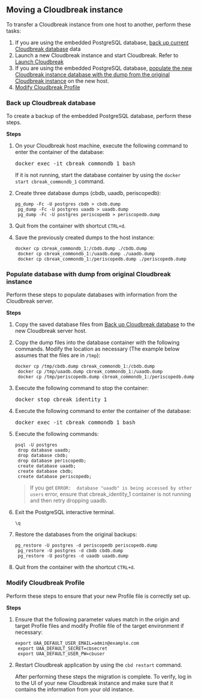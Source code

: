 ## Moving a Cloudbreak instance

To transfer a Cloudbreak instance from one host to another, perform these tasks:

1. If you are using the embedded PostgreSQL database, [back up current Cloudbreak database](#back-up-cloudbreak-database) data  
2. Launch a new Cloudbreak instance and start Cloudbreak. Refer to [Launch Cloudbreak](index.md#launch-cloudbreak)   
3. If you are using the embedded PostgreSQL database, [populate the new Cloudbreak instance database with the dump from the original Cloudbreak instance](#populate-database-with-dump-from-original-cloudbreak-instance) on the new host.  
4. [Modify Cloudbreak Profile](#modify-cloudbreak-profile)  


### Back up Cloudbreak database 

To create a backup of the embedded PostgreSQL database, perform these steps.

**Steps** 

1. On your Cloudbreak host machine, execute the following  command to enter the container of the database:

    <pre>docker exec -it cbreak_commondb_1 bash</pre> 
    If it is not running, start the database container by using the `docker start cbreak_commondb_1` command.

3. Create three database dumps (cbdb, uaadb, periscopedb):  

    <pre><small>pg_dump -Fc -U postgres cbdb > cbdb.dump
    pg_dump -Fc -U postgres uaadb > uaadb.dump
    pg_dump -Fc -U postgres periscopedb > periscopedb.dump</small></pre>
                
4. Quit from the container with shortcut `CTRL+d`.

5. Save the previously created dumps to the host instance:               

    <pre><small>docker cp cbreak_commondb_1:/cbdb.dump ./cbdb.dump
    docker cp cbreak_commondb_1:/uaadb.dump ./uaadb.dump
    docker cp cbreak_commondb_1:/periscopedb.dump ./periscopedb.dump</small></pre>



### Populate database with dump from original Cloudbreak instance

Perform these steps to populate databases with information from the Cloudbreak server.

**Steps** 

1. Copy the saved database files from [Back up Cloudbreak database](#back-up-cloudbreak-database) to the new Cloudbreak server host.

2. Copy the dump files into the database container with the following commands. Modify the location as necessary (The example below assumes that the files are in `/tmp`):

    <pre><small>docker cp /tmp/cbdb.dump cbreak_commondb_1:/cbdb.dump
    docker cp /tmp/uaadb.dump cbreak_commondb_1:/uaadb.dump
    docker cp /tmp/periscopedb.dump cbreak_commondb_1:/periscopedb.dump</small></pre>
   
3. Execute the following command to stop the container:

    <pre>docker stop cbreak_identity_1</pre>

4. Execute the following command to enter the container of the database:

    <pre>docker exec -it cbreak_commondb_1 bash</pre>

5. Execute the following commands:
   
    <pre><small>psql -U postgres
    drop database uaadb;
    drop database cbdb;
    drop database periscopedb;
    create database uaadb;
    create database cbdb;
    create database periscopedb;</small></pre>
 
    > If you get `ERROR:  database "uaadb" is being accessed by other users` error, ensure that    cbreak_identity_1 container is not running and then retry dropping uaadb.  

5. Exit the PostgreSQL interactive terminal.
    <pre><small>\q</small></pre> 
     
6. Restore the databases from the original backups:
   
    <pre><small>pg_restore -U postgres -d periscopedb periscopedb.dump
    pg_restore -U postgres -d cbdb cbdb.dump
    pg_restore -U postgres -d uaadb uaadb.dump</small></pre>
   
7. Quit from the container with the shortcut `CTRL+d`.     


### Modify Cloudbreak Profile

Perform these steps to ensure that your new Profile file is correctly set up. 

**Steps** 

1. Ensure that the following parameter values match in the origin and target Profile files and modify Profile file of the target environment if necessary:

    <pre><small>export UAA_DEFAULT_USER_EMAIL=admin@example.com
    export UAA_DEFAULT_SECRET=cbsecret
    export UAA_DEFAULT_USER_PW=cbuser</small></pre>
    
2. Restart Cloudbreak application by using the `cbd restart` command.  
 
    After performing these steps the migration is complete. To verify, log in to the UI of your new Cloudbreak instance and make sure that it contains the information from your old instance.  

